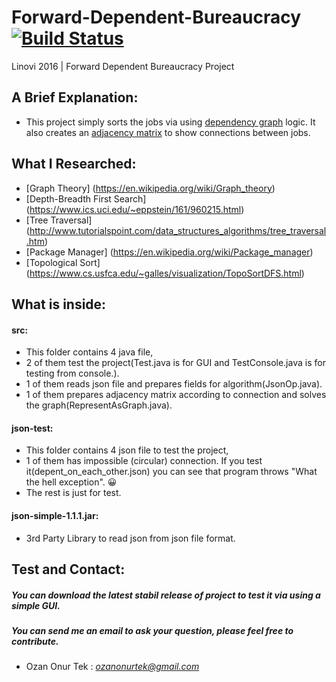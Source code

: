 # Forward-Dependent-Bureaucracy[![Build Status](https://travis-ci.org/ozanonurtek/Forward-Dependent-Bureaucracy.svg?branch=master)](https://travis-ci.org/ozanonurtek/Forward-Dependent-Bureaucracy)
Linovi 2016 | Forward Dependent Bureaucracy Project

## A Brief Explanation:

- This project simply sorts the jobs via using [dependency graph](https://en.wikipedia.org/wiki/Dependency_graph) logic. It also creates an  [adjacency matrix](https://en.wikipedia.org/wiki/Adjacency_matrix) to show connections between jobs.

## What I Researched:

- [Graph Theory] (https://en.wikipedia.org/wiki/Graph_theory)
- [Depth-Breadth First Search] (https://www.ics.uci.edu/~eppstein/161/960215.html)
- [Tree Traversal] (http://www.tutorialspoint.com/data_structures_algorithms/tree_traversal.htm)
- [Package Manager] (https://en.wikipedia.org/wiki/Package_manager)
- [Topological Sort] (https://www.cs.usfca.edu/~galles/visualization/TopoSortDFS.html)

## What is inside:

#### src:

- This folder contains 4 java file, 
- 2 of them test the project(Test.java is for GUI and TestConsole.java is for testing from console.).
- 1 of them reads json file and prepares fields for algorithm(JsonOp.java).
- 1 of them prepares adjacency matrix according to connection and solves the graph(RepresentAsGraph.java).

#### json-test:

- This folder contains 4 json file to test the project, 
- 1 of them has impossible (circular) connection. If you test it(depent_on_each_other.json) you can see that program throws "What the hell exception". :grinning:
- The rest is just for test.

#### json-simple-1.1.1.jar:

- 3rd Party Library to read json from json file format.

## Test and Contact:
##### You can download the latest stabil release of project to test it via using a simple GUI.
##### You can send me an email to ask your question, please feel free to contribute.
- Ozan Onur Tek : *ozanonurtek@gmail.com*
